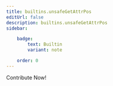 ```yaml
---
title: builtins.unsafeGetAttrPos
editUrl: false
description: builtins.unsafeGetAttrPos
sidebar:

    badge:
        text: Builtin
        variant: note

    order: 0
---
```


Contribute Now!



